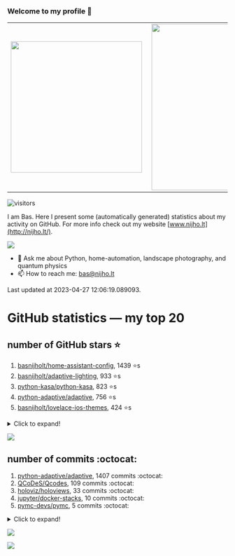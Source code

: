 ### Welcome to my profile 👋

<center>
  <table>
    <tr>
        <td><img width="300px" align="left" src="https://github-readme-stats.vercel.app/api/top-langs/?username=basnijholt&hide=TeX,Jupyter%20Notebook&layout=compact&theme=radical" /></td>
        <td><img align='right' src="https://github-readme-stats.vercel.app/api?username=basnijholt&show_icons=true&theme=radical" width="380"></td>
    </tr>
  </table>
</center>

![visitors](https://visitor-badge.glitch.me/badge?page_id=basnijholt.visitor-badge)

I am Bas. Here I present some (automatically generated) statistics about my activity on GitHub. For more info check out my website [www.nijho.lt](http://nijho.lt/).

![](https://www.nijho.lt/authors/admin/avatar_hu9e60e4b9bc120dfb6a666009f2878da6_182107_250x250_fill_q90_lanczos_center.jpg)

- 💬 Ask me about Python, home-automation, landscape photography, and quantum physics
- 📫 How to reach me: bas@nijho.lt

Last updated at 2023-04-27 12:06:19.089093.

# GitHub statistics — my top 20

## number of GitHub stars ⭐️

1. [basnijholt/home-assistant-config](https://github.com/basnijholt/home-assistant-config/), 1439 ⭐️s
2. [basnijholt/adaptive-lighting](https://github.com/basnijholt/adaptive-lighting/), 933 ⭐️s
3. [python-kasa/python-kasa](https://github.com/python-kasa/python-kasa/), 823 ⭐️s
4. [python-adaptive/adaptive](https://github.com/python-adaptive/adaptive/), 756 ⭐️s
5. [basnijholt/lovelace-ios-themes](https://github.com/basnijholt/lovelace-ios-themes/), 424 ⭐️s
<details><summary>Click to expand!</summary>

6. [basnijholt/lovelace-ios-dark-mode-theme](https://github.com/basnijholt/lovelace-ios-dark-mode-theme/), 408 ⭐️s
7. [basnijholt/miflora](https://github.com/basnijholt/miflora/), 360 ⭐️s
8. [topocm/topocm_content](https://github.com/topocm/topocm_content/), 238 ⭐️s
9. [basnijholt/home-assistant-streamdeck-yaml](https://github.com/basnijholt/home-assistant-streamdeck-yaml/), 100 ⭐️s
10. [basnijholt/home-assistant-macbook-touch-bar](https://github.com/basnijholt/home-assistant-macbook-touch-bar/), 91 ⭐️s
11. [kwant-project/kwant](https://github.com/kwant-project/kwant/), 70 ⭐️s
12. [basnijholt/home-assistant-streamdeck-yaml-addon](https://github.com/basnijholt/home-assistant-streamdeck-yaml-addon/), 39 ⭐️s
13. [basnijholt/markdown-code-runner](https://github.com/basnijholt/markdown-code-runner/), 39 ⭐️s
14. [basnijholt/aiokef](https://github.com/basnijholt/aiokef/), 28 ⭐️s
15. [basnijholt/thesis-cover](https://github.com/basnijholt/thesis-cover/), 25 ⭐️s
16. [basnijholt/instacron](https://github.com/basnijholt/instacron/), 19 ⭐️s
17. [basnijholt/adaptive-scheduler](https://github.com/basnijholt/adaptive-scheduler/), 14 ⭐️s
18. [basnijholt/addon-otmonitor](https://github.com/basnijholt/addon-otmonitor/), 13 ⭐️s
19. [kwant-project/kwant-tutorial-2016](https://github.com/kwant-project/kwant-tutorial-2016/), 13 ⭐️s
20. [basnijholt/thesis](https://github.com/basnijholt/thesis/), 11 ⭐️s

</details>

![](https://github.com/basnijholt/basnijholt/raw/main/stars_over_time.png)

## number of commits :octocat:

1. [python-adaptive/adaptive](https://github.com/python-adaptive/adaptive/), 1407 commits :octocat:
2. [QCoDeS/Qcodes](https://github.com/QCoDeS/Qcodes/), 109 commits :octocat:
3. [holoviz/holoviews](https://github.com/holoviz/holoviews/), 33 commits :octocat:
4. [jupyter/docker-stacks](https://github.com/jupyter/docker-stacks/), 10 commits :octocat:
5. [pymc-devs/pymc](https://github.com/pymc-devs/pymc/), 5 commits :octocat:
<details><summary>Click to expand!</summary>

6. [kedro-org/kedro](https://github.com/kedro-org/kedro/), 2 commits :octocat:
7. [codechimp-org/ha-menu](https://github.com/codechimp-org/ha-menu/), 1 commits :octocat:
8. [holoviz/panel](https://github.com/holoviz/panel/), 1 commits :octocat:
9. [basnijholt/ipynb_git_filters](https://github.com/basnijholt/ipynb_git_filters/), 0 commits :octocat:
10. [conda-forge/admin-requests](https://github.com/conda-forge/admin-requests/), 0 commits :octocat:
11. [conda-forge/pyvista-feedstock](https://github.com/conda-forge/pyvista-feedstock/), 0 commits :octocat:
12. [hassio-addons/workflows](https://github.com/hassio-addons/workflows/), 0 commits :octocat:
13. [binder-project/binder](https://github.com/binder-project/binder/), 0 commits :octocat:
14. [TribuneX/home_assistant](https://github.com/TribuneX/home_assistant/), 0 commits :octocat:
15. [binance-exchange/binance-official-api-docs](https://github.com/binance-exchange/binance-official-api-docs/), 0 commits :octocat:
16. [conda-forge/qcodes-feedstock](https://github.com/conda-forge/qcodes-feedstock/), 0 commits :octocat:
17. [Azure/azure-cli](https://github.com/Azure/azure-cli/), 0 commits :octocat:
18. [conda-forge/panel-feedstock](https://github.com/conda-forge/panel-feedstock/), 0 commits :octocat:
19. [conda-forge/opencensus-feedstock](https://github.com/conda-forge/opencensus-feedstock/), 0 commits :octocat:
20. [nipype/pydra-tutorial](https://github.com/nipype/pydra-tutorial/), 0 commits :octocat:

</details>

![](https://github.com/basnijholt/basnijholt/raw/main/commits_per_hour.png)

![](https://github.com/basnijholt/basnijholt/raw/main/commits_per_weekday.png)


